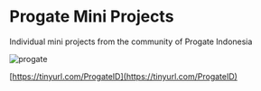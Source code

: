 # Progate Mini Projects
Individual mini projects from the community of Progate Indonesia

![progate](https://github.com/user-attachments/assets/496acf0a-8247-4fdc-87b1-d69d47f91d82)

[https://tinyurl.com/ProgateID](https://tinyurl.com/ProgateID)
